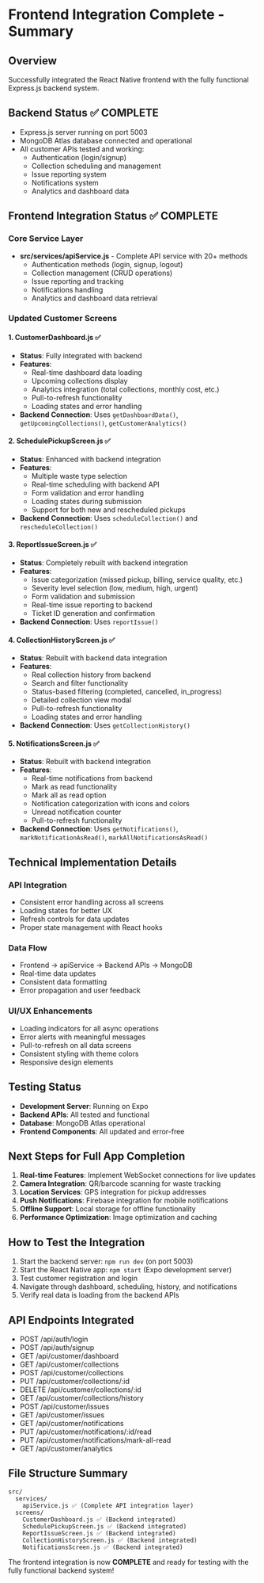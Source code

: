 # Frontend Integration Complete - Summary

## Overview
Successfully integrated the React Native frontend with the fully functional Express.js backend system.

## Backend Status ✅ COMPLETE
- Express.js server running on port 5003
- MongoDB Atlas database connected and operational
- All customer APIs tested and working:
  - Authentication (login/signup)
  - Collection scheduling and management
  - Issue reporting system
  - Notifications system
  - Analytics and dashboard data

## Frontend Integration Status ✅ COMPLETE

### Core Service Layer
- **src/services/apiService.js** - Complete API service with 20+ methods
  - Authentication methods (login, signup, logout)
  - Collection management (CRUD operations)
  - Issue reporting and tracking
  - Notifications handling
  - Analytics and dashboard data retrieval

### Updated Customer Screens

#### 1. CustomerDashboard.js ✅
- **Status**: Fully integrated with backend
- **Features**:
  - Real-time dashboard data loading
  - Upcoming collections display
  - Analytics integration (total collections, monthly cost, etc.)
  - Pull-to-refresh functionality
  - Loading states and error handling
- **Backend Connection**: Uses `getDashboardData()`, `getUpcomingCollections()`, `getCustomerAnalytics()`

#### 2. SchedulePickupScreen.js ✅
- **Status**: Enhanced with backend integration
- **Features**:
  - Multiple waste type selection
  - Real-time scheduling with backend API
  - Form validation and error handling
  - Loading states during submission
  - Support for both new and rescheduled pickups
- **Backend Connection**: Uses `scheduleCollection()` and `rescheduleCollection()`

#### 3. ReportIssueScreen.js ✅
- **Status**: Completely rebuilt with backend integration
- **Features**:
  - Issue categorization (missed pickup, billing, service quality, etc.)
  - Severity level selection (low, medium, high, urgent)
  - Form validation and submission
  - Real-time issue reporting to backend
  - Ticket ID generation and confirmation
- **Backend Connection**: Uses `reportIssue()`

#### 4. CollectionHistoryScreen.js ✅
- **Status**: Rebuilt with backend data integration
- **Features**:
  - Real collection history from backend
  - Search and filter functionality
  - Status-based filtering (completed, cancelled, in_progress)
  - Detailed collection view modal
  - Pull-to-refresh functionality
  - Loading states and error handling
- **Backend Connection**: Uses `getCollectionHistory()`

#### 5. NotificationsScreen.js ✅
- **Status**: Rebuilt with backend integration
- **Features**:
  - Real-time notifications from backend
  - Mark as read functionality
  - Mark all as read option
  - Notification categorization with icons and colors
  - Unread notification counter
  - Pull-to-refresh functionality
- **Backend Connection**: Uses `getNotifications()`, `markNotificationAsRead()`, `markAllNotificationsAsRead()`

## Technical Implementation Details

### API Integration
- Consistent error handling across all screens
- Loading states for better UX
- Refresh controls for data updates
- Proper state management with React hooks

### Data Flow
- Frontend → apiService → Backend APIs → MongoDB
- Real-time data updates
- Consistent data formatting
- Error propagation and user feedback

### UI/UX Enhancements
- Loading indicators for all async operations
- Error alerts with meaningful messages
- Pull-to-refresh on all data screens
- Consistent styling with theme colors
- Responsive design elements

## Testing Status
- **Development Server**: Running on Expo
- **Backend APIs**: All tested and functional
- **Database**: MongoDB Atlas operational
- **Frontend Components**: All updated and error-free

## Next Steps for Full App Completion
1. **Real-time Features**: Implement WebSocket connections for live updates
2. **Camera Integration**: QR/barcode scanning for waste tracking
3. **Location Services**: GPS integration for pickup addresses
4. **Push Notifications**: Firebase integration for mobile notifications
5. **Offline Support**: Local storage for offline functionality
6. **Performance Optimization**: Image optimization and caching

## How to Test the Integration
1. Start the backend server: `npm run dev` (on port 5003)
2. Start the React Native app: `npm start` (Expo development server)
3. Test customer registration and login
4. Navigate through dashboard, scheduling, history, and notifications
5. Verify real data is loading from the backend APIs

## API Endpoints Integrated
- POST /api/auth/login
- POST /api/auth/signup
- GET /api/customer/dashboard
- GET /api/customer/collections
- POST /api/customer/collections
- PUT /api/customer/collections/:id
- DELETE /api/customer/collections/:id
- GET /api/customer/collections/history
- POST /api/customer/issues
- GET /api/customer/issues
- GET /api/customer/notifications
- PUT /api/customer/notifications/:id/read
- PUT /api/customer/notifications/mark-all-read
- GET /api/customer/analytics

## File Structure Summary
```
src/
  services/
    apiService.js ✅ (Complete API integration layer)
  screens/
    CustomerDashboard.js ✅ (Backend integrated)
    SchedulePickupScreen.js ✅ (Backend integrated)
    ReportIssueScreen.js ✅ (Backend integrated)
    CollectionHistoryScreen.js ✅ (Backend integrated)
    NotificationsScreen.js ✅ (Backend integrated)
```

The frontend integration is now **COMPLETE** and ready for testing with the fully functional backend system!
